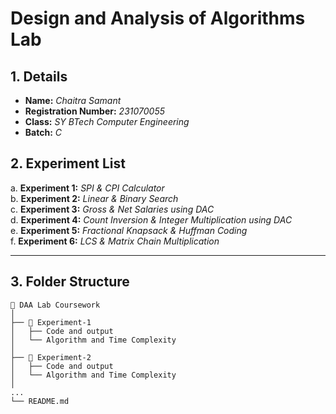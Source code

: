 # **Design and Analysis of Algorithms Lab**


## **1. Details**  
- **Name:** *Chaitra Samant*  
- **Registration Number:** *231070055*  
- **Class:** *SY BTech Computer Engineering*  
- **Batch:** *C*  



## **2. Experiment List**  

a. **Experiment 1:** *SPI & CPI Calculator*  
b. **Experiment 2:** *Linear & Binary Search*  
c. **Experiment 3:** *Gross & Net Salaries using DAC*  
d. **Experiment 4:** *Count Inversion & Integer Multiplication using DAC*  
e. **Experiment 5:** *Fractional Knapsack & Huffman Coding*  
f. **Experiment 6:** *LCS & Matrix Chain Multiplication*  

---

## **3. Folder Structure**  
```plaintext
📁 DAA Lab Coursework  
│  
├── 📂 Experiment-1  
│   ├── Code and output 
│   └── Algorithm and Time Complexity  
│  
├── 📂 Experiment-2  
│   ├── Code and output   
│   └── Algorithm and Time Complexity  
│  
...   
└── README.md 
